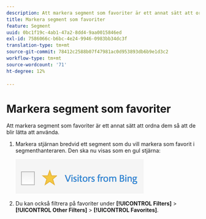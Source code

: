 ```yaml
---
description: Att markera segment som favoriter är ett annat sätt att ordna dem så att de blir lätta att använda.
title: Markera segment som favoriter
feature: Segment
uuid: 0bc1f19c-4ab1-47a2-8dd4-9aa0015846ed
exl-id: 7586066c-b6bc-4e24-9946-0983bb34dc3f
translation-type: tm+mt
source-git-commit: 78412c2588b07f47981ac0d953893db6b9e1d3c2
workflow-type: tm+mt
source-wordcount: '71'
ht-degree: 12%

---
```


# Markera segment som favoriter

Att markera segment som favoriter är ett annat sätt att ordna dem så att de blir lätta att använda.

1. Markera stjärnan bredvid ett segment som du vill markera som favorit i segmenthanteraren. Den ska nu visas som en gul stjärna:

   ![](assets/favorites.png)

1. Du kan också filtrera på favoriter under **[!UICONTROL Filters]** > **[!UICONTROL Other Filters]** > **[!UICONTROL Favorites]**.
